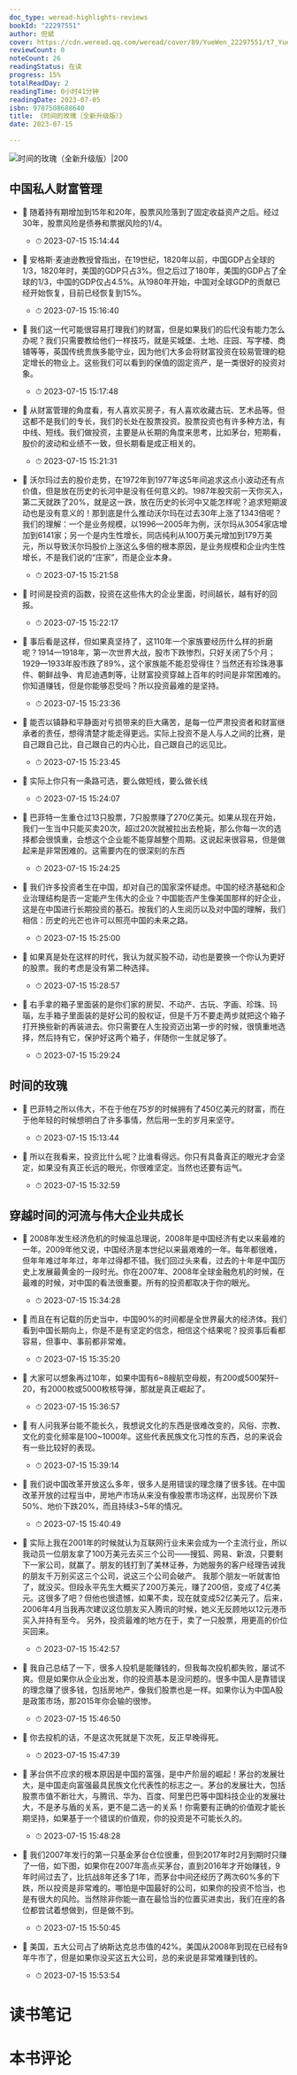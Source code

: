 ```yaml
---
doc_type: weread-highlights-reviews
bookId: "22297551"
author: 但斌
cover: https://cdn.weread.qq.com/weread/cover/89/YueWen_22297551/t7_YueWen_22297551.jpg
reviewCount: 0
noteCount: 26
readingStatus: 在读
progress: 15%
totalReadDay: 2
readingTime: 0小时41分钟
readingDate: 2023-07-05
isbn: 9787508688640
title: 《时间的玫瑰（全新升级版）》
date: 2023-07-15

---
```


![ 时间的玫瑰（全新升级版）|200](https://cdn.weread.qq.com/weread/cover/89/YueWen_22297551/t7_YueWen_22297551.jpg)


## 中国私人财富管理


- 📌 随着持有期增加到15年和20年，股票风险落到了固定收益资产之后。经过30年，股票风险是债券和票据风险的1/4。 
    - ⏱ 2023-07-15 15:14:44 

- 📌 安格斯·麦迪逊教授曾指出，在19世纪，1820年以前，中国GDP占全球的1/3，1820年时，美国的GDP只占3%。但之后过了180年，美国的GDP占了全球的1/3，中国的GDP仅占4.5%。从1980年开始，中国对全球GDP的贡献已经开始恢复，目前已经恢复到15%。 
    - ⏱ 2023-07-15 15:16:40 

- 📌 我们这一代可能很容易打理我们的财富，但是如果我们的后代没有能力怎么办呢？我们只需要教给他们一样技巧，就是买城堡、土地、庄园、写字楼、商铺等等，英国传统贵族多能守业，因为他们大多会将财富投资在较易管理的稳定增长的物业上。这些我们可以看到的保值的固定资产，是一类很好的投资对象。 
    - ⏱ 2023-07-15 15:17:48 

- 📌 从财富管理的角度看，有人喜欢买房子，有人喜欢收藏古玩、艺术品等。但这都不是我们的专长，我们的长处在股票投资。股票投资也有许多种方法，有中线、短线。我们做投资，主要是从长期的角度来思考，比如茅台，短期看，股价的波动和业绩不一致，但长期看是成正相关的。 
    - ⏱ 2023-07-15 15:21:31 

- 📌 沃尔玛过去的股价走势，在1972年到1977年这5年间追求这点小波动还有点价值，但是放在历史的长河中是没有任何意义的。1987年股灾前一天你买入，第二天就跌了20%，就是这一跌，放在历史的长河中又能怎样呢？追求短期波动也是没有意义的！那到底是什么推动沃尔玛在过去30年上涨了1343倍呢？我们的理解：一个是业务规模，以1996—2005年为例，沃尔玛从3054家店增加到6141家；另一个是内生性增长，同店纯利从100万美元增加到179万美元，所以导致沃尔玛股价上涨这么多倍的根本原因，是业务规模和企业内生性增长，不是我们说的“庄家”，而是企业本身。 
    - ⏱ 2023-07-15 15:21:58 

- 📌 时间是投资的函数，投资在这些伟大的企业里面，时间越长，越有好的回报。 
    - ⏱ 2023-07-15 15:22:17 

- 📌 事后看是这样，但如果真坚持了，这110年一个家族要经历什么样的折磨呢？1914—1918年，第一次世界大战，股市下跌惨烈，只好关闭了5个月；1929—1933年股市跌了89%，这个家族能不能忍受得住？当然还有珍珠港事件、朝鲜战争、肯尼迪遇刺等，让财富投资穿越上百年的时间是非常困难的。你知道赚钱，但是你能够忍受吗？所以投资最难的是坚持。 
    - ⏱ 2023-07-15 15:23:36 

- 📌 能否以镇静和平静面对亏损带来的巨大痛苦，是每一位严肃投资者和财富继承者的责任，想得清楚才能走得更远。实际上投资不是人与人之间的比赛，是自己跟自己比，自己跟自己的内心比，自己跟自己的远见比。 
    - ⏱ 2023-07-15 15:23:45 

- 📌 实际上你只有一条路可选，要么做短线，要么做长线 
    - ⏱ 2023-07-15 15:24:07 

- 📌 巴菲特一生重仓过13只股票，7只股票赚了270亿美元。如果从现在开始，我们一生当中只能买卖20次，超过20次就被拉出去枪毙，那么你每一次的选择都会很慎重，会想这个企业能不能穿越整个周期。这说起来很容易，但是做起来是非常困难的。这需要内在的很深刻的东西 
    - ⏱ 2023-07-15 15:24:25 

- 📌 我们许多投资者生在中国，却对自己的国家深怀疑虑。中国的经济基础和企业治理结构是否一定能产生伟大的企业？中国能否产生像美国那样的好企业，这是在中国进行长期投资的基石。按我们的人生阅历以及对中国的理解，我们相信：历史的光芒也许可以照亮中国的未来之路。 
    - ⏱ 2023-07-15 15:25:00 

- 📌 如果真是处在这样的时代，我认为就买股不动，动也是要换一个你认为更好的股票。我的考虑是没有第二种选择。 
    - ⏱ 2023-07-15 15:28:57 

- 📌 右手拿的箱子里面装的是你们家的房契、不动产、古玩、字画、珍珠、玛瑙，左手箱子里面装的是好公司的股权证，但是千万不要走两步就把这个箱子打开换些新的再装进去。你只需要在人生投资迈出第一步的时候，很慎重地选择，然后持有它，保护好这两个箱子，伴随你一生就足够了。 
    - ⏱ 2023-07-15 15:29:24 
## 时间的玫瑰


- 📌 巴菲特之所以伟大，不在于他在75岁的时候拥有了450亿美元的财富，而在于他年轻的时候想明白了许多事情，然后用一生的岁月来坚守。 
    - ⏱ 2023-07-15 15:13:44 

- 📌 所以在我看来，投资比什么呢？比谁看得远。你只有具备真正的眼光才会坚定，如果没有真正长远的眼光，你很难坚定。当然也还要有运气。 
    - ⏱ 2023-07-15 15:32:59 
## 穿越时间的河流与伟大企业共成长


- 📌 2008年发生经济危机的时候温总理说，2008年是中国经济有史以来最难的一年。2009年他又说，中国经济是本世纪以来最艰难的一年。每年都很难，但年年难过年年过，年年过得都不错。我们回过头来看，过去的十年是中国历史上发展最黄金的一段时光。你在2007年、2008年全球金融危机的时候，在最难的时候，对中国的看法很重要。所有的投资都取决于你的眼光。 
    - ⏱ 2023-07-15 15:34:28 

- 📌 而且在有记载的历史当中，中国90%的时间都是全世界最大的经济体。我们看到中国长期向上，你是不是有坚定的信念，相信这个结果呢？投资事后看都容易，但事中、事前都非常难。 
    - ⏱ 2023-07-15 15:35:20 

- 📌 大家可以想象再过10年，如果中国有6~8艘航空母舰，有200或500架歼–20，有2000枚或5000枚核导弹，那就是真正崛起了。 
    - ⏱ 2023-07-15 15:36:57 

- 📌 有人问我茅台能不能长久，我想说文化的东西是很难改变的，风俗、宗教、文化的变化频率是100~1000年。这些代表民族文化习性的东西，总的来说会有一些比较好的表现。 
    - ⏱ 2023-07-15 15:39:14 

- 📌 我们说中国改革开放这么多年，很多人是用错误的理念赚了很多钱。在中国改革开放的过程当中，房地产市场从来没有像股票市场这样，出现房价下跌50%、地价下跌20%，而且持续3~5年的情况。 
    - ⏱ 2023-07-15 15:40:49 

- 📌 实际上我在2001年的时候就认为互联网行业未来会成为一个主流行业，所以我动员一位朋友拿了100万美元去买三个公司——搜狐、网易、新浪，只要剩下一家公司，就赢了。朋友的钱打到了美林证券，为她服务的客户经理告诫我的朋友千万别买这三个公司，说这三个公司会破产。
我那个朋友一听就害怕了，就没买。但段永平先生大概买了200万美元，赚了200倍，变成了4亿美元。这很多了吧？但他也很遗憾，如果不卖，现在就变成52亿美元了。后来，2006年4月当我再次建议这位朋友买入腾讯的时候，她义无反顾地以12元港币买入并持有至今。
另外，投资最难的地方在于，卖了一只股票，用更高的价位买回来。 
    - ⏱ 2023-07-15 15:42:57 

- 📌 我自己总结了一下，很多人投机是能赚钱的，但我每次投机都失败，屡试不爽。但是如果你从企业出发，你的投资基本是没问题的。很多中国人是靠错误的理念赚了很多钱，包括房地产，像我们股票也是一样。如果你认为中国A股是政策市场，那2015年你会输的很惨。 
    - ⏱ 2023-07-15 15:46:50 

- 📌 你去投机的话，不是这次死就是下次死，反正早晚得死。 
    - ⏱ 2023-07-15 15:47:39 

- 📌 茅台供不应求的根本原因是中国的富强，是中产阶层的崛起！茅台的发展壮大，是中国走向富强最具民族文化代表性的标志之一。茅台的发展壮大，包括股票市值不断壮大，与腾讯、华为、百度、阿里巴巴等中国科技企业的发展壮大，不是矛与盾的关系，更不是二选一的关系！你需要有正确的价值观才能长期坚持，如果基于一个错误的价值观，你的投资是不可能长久的。 
    - ⏱ 2023-07-15 15:48:28 

- 📌 我们2007年发行的第一只基金茅台仓位很重，但到2017年时2月到期时只赚了一倍，如下图，如果你在2007年高点买茅台，直到2016年才开始赚钱，9年时间过去了，比抗战8年还多了1年，而茅台中间还经历了两次60%多的下跌，所以投资是非常难的。哪怕是中国最好的公司，如果你的投资不恰当，也是有很大的风险。当然除非你能一直在最恰当的位置买进卖出，我们在座的各位都尝试着想做到，但是做不到。 
    - ⏱ 2023-07-15 15:50:45 

- 📌 美国，五大公司占了纳斯达克总市值的42%。美国从2008年到现在已经有9年牛市了，但是如果你没买这五大公司，总的来说是非常难赚到钱的。 
    - ⏱ 2023-07-15 15:53:54 

# 读书笔记


# 本书评论
